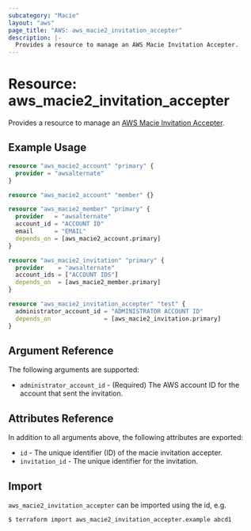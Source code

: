 ```yaml
---
subcategory: "Macie"
layout: "aws"
page_title: "AWS: aws_macie2_invitation_accepter"
description: |-
  Provides a resource to manage an AWS Macie Invitation Accepter.
---
```


# Resource: aws_macie2_invitation_accepter

Provides a resource to manage an [AWS Macie Invitation Accepter](https://docs.aws.amazon.com/macie/latest/APIReference/invitations-accept.html).

## Example Usage

```terraform
resource "aws_macie2_account" "primary" {
  provider = "awsalternate"
}

resource "aws_macie2_account" "member" {}

resource "aws_macie2_member" "primary" {
  provider   = "awsalternate"
  account_id = "ACCOUNT ID"
  email      = "EMAIL"
  depends_on = [aws_macie2_account.primary]
}

resource "aws_macie2_invitation" "primary" {
  provider    = "awsalternate"
  account_ids = ["ACCOUNT IDS"]
  depends_on  = [aws_macie2_member.primary]
}

resource "aws_macie2_invitation_accepter" "test" {
  administrator_account_id = "ADMINISTRATOR ACCOUNT ID"
  depends_on               = [aws_macie2_invitation.primary]
}
```

## Argument Reference

The following arguments are supported:

* `administrator_account_id` - (Required) The AWS account ID for the account that sent the invitation.

## Attributes Reference

In addition to all arguments above, the following attributes are exported:

* `id` - The unique identifier (ID) of the macie invitation accepter.
* `invitation_id` - The unique identifier for the invitation.

## Import

`aws_macie2_invitation_accepter` can be imported using the id, e.g.

```
$ terraform import aws_macie2_invitation_accepter.example abcd1
```
